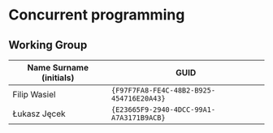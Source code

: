 # Concurrent programming

## Working Group

| Name Surname (initials) | GUID                                     |
| ----------------------- | ---------------------------------------- |
| Filip Wasiel            | `{F97F7FA8-FE4C-48B2-B925-454716E20A43}` |
| Łukasz Jęcek            | `{E23665F9-2940-4DCC-99A1-A7A3171B9ACB}` |
